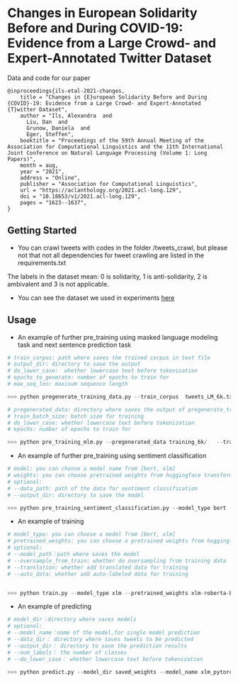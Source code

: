 # Changes in European Solidarity Before and During COVID-19: Evidence from a Large Crowd- and Expert-Annotated Twitter Dataset

Data and code for our paper

```
@inproceedings{ils-etal-2021-changes,
    title = "Changes in {E}uropean Solidarity Before and During {COVID}-19: Evidence from a Large Crowd- and Expert-Annotated {T}witter Dataset",
    author = "Ils, Alexandra  and
      Liu, Dan  and
      Grunow, Daniela  and
      Eger, Steffen",
    booktitle = "Proceedings of the 59th Annual Meeting of the Association for Computational Linguistics and the 11th International Joint Conference on Natural Language Processing (Volume 1: Long Papers)",
    month = aug,
    year = "2021",
    address = "Online",
    publisher = "Association for Computational Linguistics",
    url = "https://aclanthology.org/2021.acl-long.129",
    doi = "10.18653/v1/2021.acl-long.129",
    pages = "1623--1637",
}
```


## Getting Started


* You can crawl tweets with codes in the folder /tweets_crawl, but please not that not all dependencies for tweet crawling are 
listed in the requirements.txt

The labels in the dataset mean: 0 is solidarity, 1 is anti-solidarity, 2 is ambivalent and 3 is not applicable.

* You can see the dataset we used in experiments [here](https://drive.google.com/drive/folders/1zVMPJtQBidFZ9QokR58rjXkibfyVANaG?usp=sharing)

## Usage
- An example of further pre_training using masked language modeling task and next sentence prediction task
```python
# train_corpus: path where saves the trained corpus in text file
# output_dir: directory to save the output
# do_lower_case:  whether lowercase text before tokenization
# epochs_to_generate: number of epochs to train for
# max_seq_len: maxinum sequence length

>>> python pregenerate_training_data.py --train_corpus  tweets_LM_6k.txt  --output_dir training_6k/ --do_lower_case --epochs_to_generate 20 --max_seq_len 150

# pregenerated_data: directory where saves the output of pregenerate_training_data.py 
# train_batch_size: batch size for training
# do_lower_case: whether lowercase text before tokenization
# epochs: number of epochs to train for

>>> python pre_training_mlm.py --pregenerated_data training_6k/   --train_batch_size 16  --do_lower_case --output_dir fine_tune/finetuned_lm_6k/ --epochs 20
```
- An example of further pre_training using sentiment classification
```python
# model: you can choose a model name from [bert, xlm]
# weights: you can choose pretrained weights from huggingface transformers ('bert-base-multilingual-cased'or 'xlm-roberta-base'), or self-trained weights
# optional:  
# --data_path: path of the data for sentiment classification  
# --output_dir: directory to save the model 

>>> python pre_training_sentiment_classification.py --model_type bert --pretrained_weights bert-base-multilingual-cased
```
- An example of training
```python
# model_type: you can choose a model from [bert, xlm]
# pretrained_weights: you can choose a pretrained weights from huggingface transformers ('bert-base-multilingual-cased' or 'xlm-roberta-base'), or self-trained weights
# optional:
# --model_path：path where saves the model  
# --oversample_from_train: whether do oversampling from training data  
# --translation: whether add translated data for training  
# --auto_data: whether add auto-labeled data for training  


>>> python train.py --model_type xlm --pretrained_weights xlm-roberta-base --translation --auto_data 
``` 
- An example of predicting
```python
# model_dir：directory where saves models  
# optional:
# --model_name：name of the model,for single model prediction  
# --data_dir： directory where saves tweets to be predicted 
# --output_dir： directory to save the prediction results
# --num_labels： the number of classes 
# --do_lower_case： whether lowercase text before tokenization

>>> python predict.py --model_dir saved_weights --model_name xlm_pytorch_model.bin --data_dir twitter_data --do_lower_case
``` 



